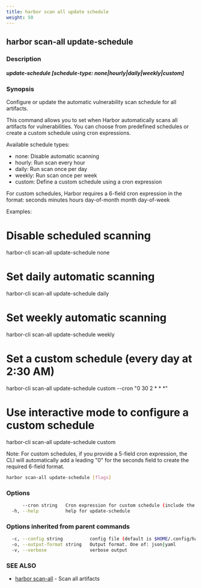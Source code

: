 ```yaml
---
title: harbor scan all update schedule
weight: 50
---
```

## harbor scan-all update-schedule

### Description

##### update-schedule [schedule-type: none|hourly|daily|weekly|custom]

### Synopsis

Configure or update the automatic vulnerability scan schedule for all artifacts.

This command allows you to set when Harbor automatically scans all artifacts for vulnerabilities. You can choose from predefined schedules or create a custom schedule using cron expressions.

Available schedule types:
  - none:    Disable automatic scanning
  - hourly:  Run scan every hour
  - daily:   Run scan once per day
  - weekly:  Run scan once per week
  - custom:  Define a custom schedule using a cron expression

For custom schedules, Harbor requires a 6-field cron expression in the format:
  seconds minutes hours day-of-month month day-of-week

Examples:
  # Disable scheduled scanning
  harbor-cli scan-all update-schedule none

  # Set daily automatic scanning
  harbor-cli scan-all update-schedule daily

  # Set weekly automatic scanning
  harbor-cli scan-all update-schedule weekly

  # Set a custom schedule (every day at 2:30 AM)
  harbor-cli scan-all update-schedule custom --cron "0 30 2 * * *"

  # Use interactive mode to configure a custom schedule
  harbor-cli scan-all update-schedule custom

Note: For custom schedules, if you provide a 5-field cron expression, the CLI will automatically add a leading "0" for the seconds field to create the required 6-field format.

```sh
harbor scan-all update-schedule [flags]
```

### Options

```sh
      --cron string   Cron expression for custom schedule (include the expression in double quotes)
  -h, --help          help for update-schedule
```

### Options inherited from parent commands

```sh
  -c, --config string          config file (default is $HOME/.config/harbor-cli/config.yaml)
  -o, --output-format string   Output format. One of: json|yaml
  -v, --verbose                verbose output
```

### SEE ALSO

* [harbor scan-all](harbor-scan-all.md)	 - Scan all artifacts

